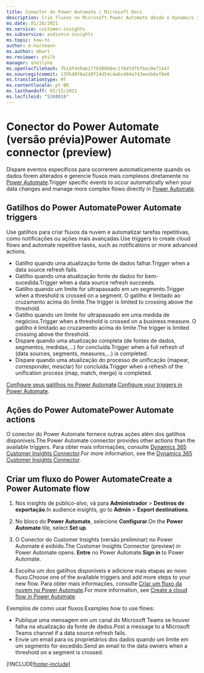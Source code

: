 ```yaml
---
title: Conector do Power Automate | Microsoft Docs
description: Crie fluxos no Microsoft Power Automate desde o Dynamics 365 Customer Insights.
ms.date: 01/20/2021
ms.service: customer-insights
ms.subservice: audience-insights
ms.topic: how-to
author: m-hartmann
ms.author: mhart
ms.reviewer: philk
manager: shellyha
ms.openlocfilehash: fb1df4e9ab1f78300b8ec1f8dfdfbfbac0e71447
ms.sourcegitcommit: 139548f8a2d0f24d54c4a6c404a743eeeb8ef8e0
ms.translationtype: HT
ms.contentlocale: pt-BR
ms.lasthandoff: 02/15/2021
ms.locfileid: "5268810"
---
```

# <a name="power-automate-connector-preview"></a><span data-ttu-id="20317-103">Conector do Power Automate (versão prévia)</span><span class="sxs-lookup"><span data-stu-id="20317-103">Power Automate connector (preview)</span></span>

<span data-ttu-id="20317-104">Dispare eventos específicos para ocorrerem automaticamente quando os dados forem alterados e gerencie fluxos mais complexos diretamente no [Power Automate](https://flow.microsoft.com/).</span><span class="sxs-lookup"><span data-stu-id="20317-104">Trigger specific events to occur automatically when your data changes and manage more complex flows directly in [Power Automate](https://flow.microsoft.com/).</span></span>

## <a name="power-automate-triggers"></a><span data-ttu-id="20317-105">Gatilhos do Power Automate</span><span class="sxs-lookup"><span data-stu-id="20317-105">Power Automate triggers</span></span>

<span data-ttu-id="20317-106">Use gatilhos para criar fluxos da nuvem e automatizar tarefas repetitivas, como notificações ou ações mais avançadas.</span><span class="sxs-lookup"><span data-stu-id="20317-106">Use triggers to create cloud flows and automate repetitive tasks, such as notifications or more advanced actions.</span></span> 

- <span data-ttu-id="20317-107">Gatilho quando uma atualização fonte de dados falhar.</span><span class="sxs-lookup"><span data-stu-id="20317-107">Trigger when a data source refresh fails.</span></span> 
- <span data-ttu-id="20317-108">Gatilho quando uma atualização fonte de dados for bem-sucedida.</span><span class="sxs-lookup"><span data-stu-id="20317-108">Trigger when a data source refresh succeeds.</span></span>
- <span data-ttu-id="20317-109">Gatilho quando um limite for ultrapassado em um segmento.</span><span class="sxs-lookup"><span data-stu-id="20317-109">Trigger when a threshold is crossed on a segment.</span></span> <span data-ttu-id="20317-110">O gatilho é limitado ao cruzamento acima do limite.</span><span class="sxs-lookup"><span data-stu-id="20317-110">The trigger is limited to crossing above the threshold.</span></span>
- <span data-ttu-id="20317-111">Gatilho quando um limite for ultrapassado em uma medida de negócios.</span><span class="sxs-lookup"><span data-stu-id="20317-111">Trigger when a threshold is crossed on a business measure.</span></span> <span data-ttu-id="20317-112">O gatilho é limitado ao cruzamento acima do limite.</span><span class="sxs-lookup"><span data-stu-id="20317-112">The trigger is limited crossing above the threshold.</span></span>
- <span data-ttu-id="20317-113">Dispare quando uma atualização completa (de fontes de dados, segmentos, medidas,...) for concluída.</span><span class="sxs-lookup"><span data-stu-id="20317-113">Trigger when a full refresh of (data sources, segments, measures,...) is completed.</span></span>
- <span data-ttu-id="20317-114">Dispare quando uma atualização do processo de unificação (mapear, corresponder, mesclar) for concluída.</span><span class="sxs-lookup"><span data-stu-id="20317-114">Trigger when a refresh of the unification process (map, match, merge) is completed.</span></span>

<span data-ttu-id="20317-115">[Configure seus gatilhos no Power Automate](https://flow.microsoft.com/connectors/shared_customerinsights/dynamics-365-customer-insights-connector/).</span><span class="sxs-lookup"><span data-stu-id="20317-115">[Configure your triggers in Power Automate](https://flow.microsoft.com/connectors/shared_customerinsights/dynamics-365-customer-insights-connector/).</span></span>

## <a name="power-automate-actions"></a><span data-ttu-id="20317-116">Ações do Power Automate</span><span class="sxs-lookup"><span data-stu-id="20317-116">Power Automate actions</span></span>
<span data-ttu-id="20317-117">O conector do Power Automate fornece outras ações além dos gatilhos disponíveis.</span><span class="sxs-lookup"><span data-stu-id="20317-117">The Power Automate connector provides other actions than the available triggers.</span></span> <span data-ttu-id="20317-118">Para obter mais informações, consulte [Dynamics 365 Customer Insights Connector](https://docs.microsoft.com/connectors/customerinsights/).</span><span class="sxs-lookup"><span data-stu-id="20317-118">For more information, see the [Dynamics 365 Customer Insights Connector](https://docs.microsoft.com/connectors/customerinsights/).</span></span>

## <a name="create-a-power-automate-flow"></a><span data-ttu-id="20317-119">Criar um fluxo do Power Automate</span><span class="sxs-lookup"><span data-stu-id="20317-119">Create a Power Automate flow</span></span>

1. <span data-ttu-id="20317-120">Nos insights de público-alvo, vá para **Administrador** > **Destinos de exportação**.</span><span class="sxs-lookup"><span data-stu-id="20317-120">In audience insights, go to **Admin** > **Export destinations**.</span></span>

1. <span data-ttu-id="20317-121">No bloco do **Power Automate**, selecione **Configurar**.</span><span class="sxs-lookup"><span data-stu-id="20317-121">On the **Power Automate** tile, select **Set up**.</span></span>

1. <span data-ttu-id="20317-122">O Conector do Customer Insights (versão preliminar) no Power Automate é exibido.</span><span class="sxs-lookup"><span data-stu-id="20317-122">The Customer Insights Connector (preview) in Power Automate opens.</span></span> <span data-ttu-id="20317-123">**Entre** no Power Automate.</span><span class="sxs-lookup"><span data-stu-id="20317-123">**Sign in** to Power Automate.</span></span>

1. <span data-ttu-id="20317-124">Escolha um dos gatilhos disponíveis e adicione mais etapas ao novo fluxo.</span><span class="sxs-lookup"><span data-stu-id="20317-124">Choose one of the available triggers and add more steps to your new flow.</span></span> <span data-ttu-id="20317-125">Para obter mais informações, consulte [Criar um fluxo da nuvem no Power Automate](https://docs.microsoft.com/power-automate/get-started-logic-flow).</span><span class="sxs-lookup"><span data-stu-id="20317-125">For more information, see [Create a cloud flow in Power Automate](https://docs.microsoft.com/power-automate/get-started-logic-flow).</span></span>

<span data-ttu-id="20317-126">Exemplos de como usar fluxos:</span><span class="sxs-lookup"><span data-stu-id="20317-126">Examples how to use flows:</span></span> 
- <span data-ttu-id="20317-127">Publique uma mensagem em um canal do Microsoft Teams se houver falha na atualização da fonte de dados.</span><span class="sxs-lookup"><span data-stu-id="20317-127">Post a message to a Microsoft Teams channel if a data source refresh fails.</span></span> 
- <span data-ttu-id="20317-128">Envie um email para os proprietários dos dados quando um limite em um segmento for excedido.</span><span class="sxs-lookup"><span data-stu-id="20317-128">Send an email to the data owners when a threshold on a segment is crossed.</span></span>



[!INCLUDE[footer-include](../includes/footer-banner.md)]